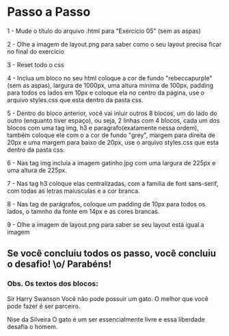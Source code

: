 # Passo a Passo

1 - Mude o título do arquivo .html para "Exercício 05" (sem as aspas)

2 - Olhe a imagem de layout.png para saber como o seu layout precisa ficar no final do exercício

3 - Reset todo o css

4 - Inclua um bloco no seu html coloque a cor de fundo "rebeccapurple" (sem as aspas), largura de 1000px, uma altura minima de 100px, padding para todos os lados em 10px e coloque ela no centro da página, use o arquivo styles.css que esta dentro da pasta css.

5 - Dentro do bloco anterior, você vai inluir outros 8 blocos, um do lado do outro (enquanto tiver espaço), ou seja, 2 linhas com 4 blocos, cada um dos blocos com uma tag img, h3 e paragrafo(exatamente nessa ordem), também coloque ele com o a cor de fundo "grey", margem para direita de 20px e uma margem para baixo de 20px, use o arquivo styles.css que esta dentro da pasta css.

6 - Nas tag img incluia a imagem gatinho.jpg com uma largura de 225px e uma altura de 225px.

7 - Nas tag h3 coloque elas centralizadas, com a familia de font sans-serif, com todas as letras maíusculas e a cor branca.

8 - Nas tag de parágrafos, coloque um padding de 10px para todos os lados, o tamnho da fonte em 14px e as cores brancas.

9 - Olhe a imagem de layout.png para saber se seu layout está igual a imagem

## Se você concluiu todos os passo, você concluiu o desafio! \o/ Parabéns!

### Obs. Os textos dos blocos:

Sir Harry Swanson
Você não pode possuir um gato. O melhor que você pode fazer é ser parceiro.

Nise da Silveira
O gato é um ser essencialmente livre e essa liberdade desafia o homem.